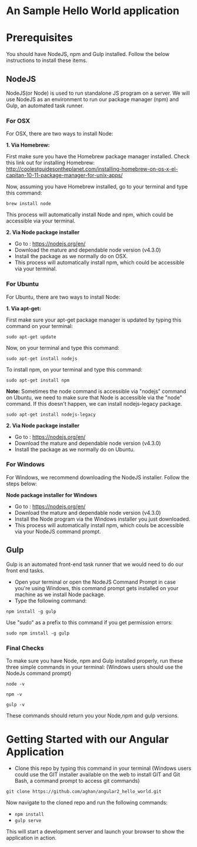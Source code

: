 # An Sample Hello World application

# Prerequisites
You should have NodeJS, npm and Gulp installed. Follow the below instructions to install these items.

## NodeJS

NodeJS(or Node) is used to run standalone JS program on a server. We will use NodeJS as an environment to run our package manager (npm) and Gulp, an automated task runner.

### For OSX
For OSX, there are two ways to install Node:

**1. Via Homebrew:**

First make sure you have the Homebrew package manager installed. Check this link out for installing Homebrew: http://coolestguidesontheplanet.com/installing-homebrew-on-os-x-el-capitan-10-11-package-manager-for-unix-apps/

Now, assuming you have Homebrew installed, go to your terminal and type this command:

```
brew install node
```

This process will automatically install Node and npm, which could be accessible via your terminal.

**2. Via Node package installer**

 - Go to : https://nodejs.org/en/
 - Download the mature and dependable node version (v4.3.0) 
 - Install the package as we normally do on OSX.
 - This process will automatically install npm, which could be accessible via your terminal.

### For Ubuntu

For Ubuntu, there are two ways to install Node:

**1. Via apt-get:**

First make sure your apt-get package manager is updated by typing this command on your terminal:

```
sudo apt-get update
```

Now, on your terminal and type this command:
```
sudo apt-get install nodejs
```
To install npm, on your terminal and type this command:
```
sudo apt-get install npm
```

**Note:** Sometimes the node command is accessible via "nodejs" command on Ubuntu, we need to make sure that Node is accessible via the "node" command. If this doesn't happen, we can install nodejs-legacy package.
```
sudo apt-get install nodejs-legacy
```

**2. Via Node package installer**

 - Go to : https://nodejs.org/en/
 - Download the mature and dependable node version (v4.3.0) 
 - Install the package as we normally do on Ubuntu.


### For Windows

For Windows, we recommend downloading the NodeJS installer. Follow the steps below:

**Node package installer for Windows**

 - Go to : https://nodejs.org/en/
 - Download the mature and dependable node version (v4.3.0) 
 - Install the Node program via the Windows installer you just downloaded.
 - This process will automatically install npm, which couls be accessible via your NodeJS command prompt.

## Gulp

Gulp is an automated front-end task runner that we would need to do our front end tasks.

 - Open your terminal or open the NodeJS Command Prompt in case you're using Windows, this command prompt gets installed on your machine as we install Node package.
 - Type the following command:
 
```
npm install -g gulp
```
Use "sudo" as a prefix to this command if you get permission errors:

```
sudo npm install -g gulp
```

### Final Checks

To make sure you have Node, npm and Gulp installed properly, run these three simple commands in your terminal: (Windows users should use the NodeJs command prompt)

```
node -v
```
```
npm -v
```
```
gulp -v
```

These commands should return you your Node,npm and gulp versions.

# Getting Started with our Angular Application

 - Clone this repo by typing this command in your terminal (Windows users could use the GIT installer available on the web to install GIT and Git Bash, a command prompt to access git commands)

```
git clone https://github.com/aghan/angular2_hello_world.git
```
 
 Now navigate to the cloned repo and run the following commands:
 
 - `npm install`
 - `gulp serve`

This will start a development server and launch your browser to show the application in action.
